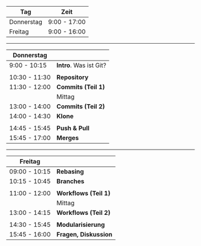 
|  Tag                 | Zeit           |
|----------------------|----------------|
|  Donnerstag          |  9:00 - 17:00  |
|  Freitag             |  9:00 - 16:00  |


---


| Donnerstag           |                          |
|----------------------|--------------------------|
|  9:00 - 10:15        | **Intro**. Was ist Git?  |
|                      |                          |
| 10:30 - 11:30        | **Repository**           |
| 11:30 - 12:00        | **Commits (Teil 1)**     |
|                      |     Mittag               |
| 13:00 - 14:00        | **Commits (Teil 2)**     |
| 14:00 - 14:30        | **Klone**    |
|                      |                          |
| 14:45 - 15:45        | **Push & Pull**          |
| 15:45 - 17:00        | **Merges**               |


---


| Freitag              |                            |
|----------------------|----------------------------|
| 09:00 - 10:15        | **Rebasing**               |
| 10:15 - 10:45        | **Branches**               |
|                      |                            |
| 11:00 - 12:00        | **Workflows (Teil 1)**     |
|                      | Mittag                     |
| 13:00 - 14:15        | **Workflows (Teil 2)**     |
|                      |                            |
| 14:30 - 15:45        | **Modularisierung**        |
| 15:45 - 16:00        | **Fragen, Diskussion**     |
